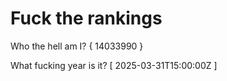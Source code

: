 # Fuck the rankings

Who the hell am I?
{ 14033990 }

What fucking year is it?
[ 2025-03-31T15:00:00Z ]
